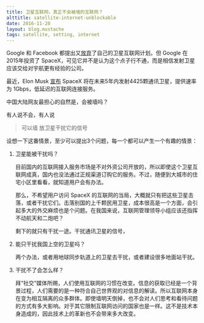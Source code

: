 ```yaml
---
title: 卫星互联网，真正不会被墙的互联网？
alttitle: satellite-internet-unblockable
date: 2016-11-20
layout: blog.mustache
tags: satellite, setting, internet
---
```


Google 和 Facebook 都提出又[放弃](http://qz.com/422775/facebook-and-google-are-out-of-the-space-race/)了自己的卫星互联网计划。但 Google 在2015年投资了 SpaceX，可见它并不是认为这个点子行不通，而是相信发射卫星应该交给对宇航更有经验的公司。

最近，Elon Musk [宣布](http://www.qdaily.com/articles/34621.html) SpaceX 将在未来5年内发射4425颗通讯卫星，提供速率为 1Gbps，低延迟的互联网连接服务。

中国大陆网友最担心的自然是，会被墙吗？

有人说不会，有人说

> 可以墙 放卫星干扰它的信号 

设想一下这番情景，至少可以提出3个问题，每一个都可以产生一个有趣的情景：

1. 卫星能被干扰吗？

   目前国内的互联网接入服务市场是不对外资公司开放的，所以即使这个卫星互联网成真，国内也没法通过正规渠道订购它的服务。不过，随便到大城市的住宅小区里看看，就知道用户会有办法。
   
   那么，不希望用户访问 SpaceX 的互联网的当局，大概就只有把这些卫星击落，或者干扰它们。击落别国的上千颗民用卫星，成本很高是一个方面，会引起多大的外交麻烦也是个问题。在我国来说，互联网管理领导小组应该还指挥不动航天和二炮吧？
   
   剩下的就只有干扰一途。干扰通讯卫星的信号，
   
2. 能只干扰我国上空的卫星吗？

   两个办法，或者用地球同步轨道上的卫星去干扰，或者建设很多地面站干扰。
   
3. 干扰不了会怎么样？

   拜“社交”媒体所赐，人们使用互联网的习惯在改变。信息的获取已经是一个背景过程，人们需要的是一种符合自己世界观的对信息的解读。所以互联网本身在变为相互隔离的众多群体。即使墙明天倒掉，也不会对人们思考和看待问题的方式有多大影响。对于其它限制互联网访问的国家也是一样。这不是技术本身造成的，因此技术上的革新也不会带来多大改变。
